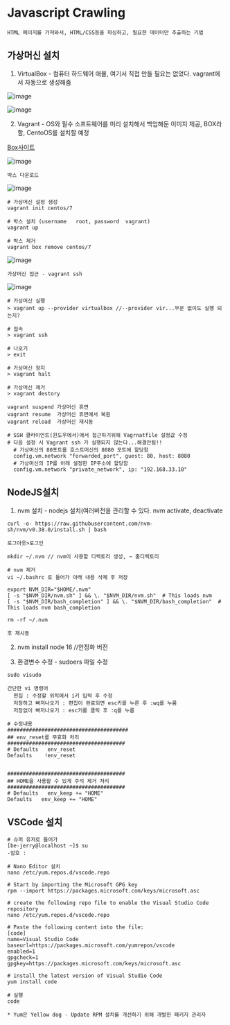Javascript Crawling
========================

`HTML 페이지를 가져와서, HTML/CSS등을 파싱하고, 필요한 데이터만 추출하는 기법`


가상머신 설치
-------------

1. VirtualBox - 컴퓨터 하드웨어 애뮬, 여기서 직접 만들 필요는 없었다. vagrant에서 자동으로 생성해줌

![image](https://user-images.githubusercontent.com/30430227/175845316-75e4bf33-6b27-4ba0-b636-150bf0c2b381.png)

![image](https://user-images.githubusercontent.com/30430227/175849420-0872a740-ccfc-4fbe-bc2c-3236f74979d0.png)

2. Vagrant - OS와 필수 소프트웨어를 미리 설치해서 백업해둔 이미지 제공, BOX라 함, CentoOS를 설치할 예정

[Box사이트](https://app.vagrantup.com/boxes/search)

![image](https://user-images.githubusercontent.com/30430227/175850878-25e0be8b-3d91-4f4e-82f1-5e1b98dc7779.png)

`박스 다운로드`

![image](https://user-images.githubusercontent.com/30430227/175852571-eed906f0-f40a-45ee-9ff5-4d2c1ce79455.png)

```
# 가상머신 설정 생성
vagrant init centos/7

# 박스 설치 (username	root, password	vagrant)
vagrant up

# 박스 제거
vagrant box remove centos/7
```
![image](https://user-images.githubusercontent.com/30430227/175857825-1e7b781a-398b-4184-80c1-702f6bfe38c9.png)

`가상머신 접근 - vagrant ssh `

![image](https://user-images.githubusercontent.com/30430227/175857962-b676aea6-9b3e-4ef7-be83-33199d3d0cdc.png)

```
# 가상머신 실행
> vagrant up --provider virtualbox //--provider vir...부분 없이도 실행 되는지?

# 접속
> vagrant ssh

# 나오기
> exit

# 가상머신 정지
> vagrant halt

# 가상머신 제거
> vagrant destory

vagrant suspend	가상머신 휴면
vagrant resume	가상머신 휴면에서 복원
vagrant reload	가상머신 재시동

# SSH 클라이언트(윈도우에서)에서 접근하기위해 Vagrnatfile 설정값 수정
# 다음 설정 시 Vagrant ssh 가 실행되지 않는다...해결안됨!!
  # 가상머신의 80포트를 호스트머신의 8080 포트에 할당함
  config.vm.network "forwarded_port", guest: 80, host: 8080
  # 가상머신의 IP를 아래 설정한 IP주소에 할당함
  config.vm.network "private_network", ip: "192.168.33.10"
```


NodeJS설치
------------

1. nvm 설치 - nodejs 설치(여러버전을 관리할 수 있다. nvm activate, deactivate

`curl -o- https://raw.githubusercontent.com/nvm-sh/nvm/v0.38.0/install.sh | bash`

`로그아웃>로그인`

`mkdir ~/.nvm // nvm이 사용할 디렉토리 생성, ~ 홈디렉토리`

```
# nvm 제거
vi ~/.bashrc 로 들어가 아래 내용 삭제 후 저장

export NVM_DIR="$HOME/.nvm"
[ -s "$NVM_DIR/nvm.sh" ] && \. "$NVM_DIR/nvm.sh"  # This loads nvm
[ -s "$NVM_DIR/bash_completion" ] && \. "$NVM_DIR/bash_completion"  # This loads nvm bash_completion

rm -rf ~/.nvm 

후 재시동
```

2. nvm install node 16 //안정화 버전

3. 환경변수 수정 - sudoers 파일 수정

`sudo visudo`

```
간단한 vi 명령어
  편집 : 수정할 위치에서 i키 입력 후 수정
  저장하고 빠져나오기 : 편집이 완료되면 esc키를 누른 후 :wq를 누름 
  저장없이 빠저나오기 : esc키를 클릭 후 :q를 누름

# 수정내용
#######################################
## env_reset를 무효화 처리  
######################################
# Defaults   env_reset
Defaults    !env_reset


######################################
## HOME을 사용할 수 있게 주석 제거 처리
######################################
# Defaults   env_keep += "HOME"
Defaults   env_keep += "HOME"

```

 VSCode 설치
 --------------
 
 ```
 # 슈퍼 유저로 들어가
 [be-jerry@localhost ~]$ su
 -암호 : 
 
 # Nano Editor 설치
 nano /etc/yum.repos.d/vscode.repo
 
 # Start by importing the Microsoft GPG key
 rpm --import https://packages.microsoft.com/keys/microsoft.asc
 
 # create the following repo file to enable the Visual Studio Code repository
 nano /etc/yum.repos.d/vscode.repo
 
 # Paste the following content into the file:
 [code]
name=Visual Studio Code
baseurl=https://packages.microsoft.com/yumrepos/vscode
enabled=1
gpgcheck=1
gpgkey=https://packages.microsoft.com/keys/microsoft.asc

# install the latest version of Visual Studio Code
yum install code

# 실행
code

* Yum은 Yellow dog - Update RPM 설치를 개선하기 위해 개발한 패키지 관리자

 ```
